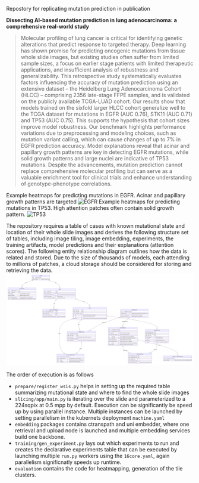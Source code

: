 Repostory for replicating mutation prediction in publication 

**Dissecting AI-based mutation prediction in lung adenocarcinoma: a comprehensive real-world study**

> Molecular profiling of lung cancer is critical for identifying genetic alterations that predict response to targeted therapy. Deep learning has shown promise for predicting oncogenic mutations from tissue whole slide images, but existing studies often suffer from limited sample sizes, a focus on earlier stage patients with limited therapeutic applications, and insufficient analysis of robustness and generalizability.
This retrospective study systematically evaluates factors influencing the accuracy of mutation prediction using an  extensive dataset – the Heidelberg Lung Adenocarcinoma Cohort (HLCC) – comprising 2356 late-stage FFPE samples, and is validated on the publicly available TCGA-LUAD cohort.
Our results show that models trained on the sixfold larger HLCC cohort generalize well to the TCGA dataset for mutations in EGFR (AUC 0.76), STK11 (AUC 0.71) and TP53 (AUC 0.75). This supports the hypothesis that cohort sizes improve model robustness. Our benchmark highlights performance variations due to preprocessing and modeling choices, such as mutation variant calling, which can cause changes of up to 7% in EGFR prediction accuracy. 
Model explanations reveal that acinar and papillary growth patterns are key in  detecting EGFR mutations, while solid growth patterns and large nuclei are indicative of TP53 mutations. Despite the advancements, mutation prediction cannot replace comprehensive molecular profiling but can serve as a valuable enrichment tool for clinical trials and enhance  understanding of genotype-phenotype correlations.

Example heatmaps for predicting mutations in EGFR. Acinar and papillary growth patterns are targeted
![EGFR](EGFR.png)
Example heatmaps for predicting mutations in TP53. High attention patches often contain solid growth pattern.
![TP53](TP53.png)

The repository requires a table of cases with known mutational state and location of their whole slide images and derives the following structure set of tables, including image tiling, image embedding, experiments, the training artifacts, model predictions and their explanations (attention scores). 
The following entity relationship diagram outlines how the data is related and stored.
Due to the size of thousands of models, each attending to millions of patches, a cloud storage should be considered for storing and retrieving the data.
![mermaid-diagram-2024-06-11-173059](er_diagram.svg)

The order of execution is as follows
* `prepare/register_wsis.py` helps in setting up the required table summarizing mutational state and where to find the whole slide images
* `slicing/app/main.py` is iterating over the slide and parameterized to a 224sqpix at 0.5 mpp by default. Execution can be significantly be speed up by using parallel instance. Multiple instances can be launched by setting parallelism in the kubernets deployment `machine.yaml`
* `embedding` packages contains ctranspath and uni embedder, where one retrieval and upload node is launched and multiple embedding services build one backbone.
* `training/gen_experiment.py` lays out which experiments to run and creates the declarative experiments table that can be executed by launching multiple `run.py` workers using the `16core.yaml`, again parallelism significnatly speeds up runtime. 
* `evaluation` contains the code for heatmapping, generation of the tile clusters.
